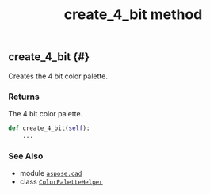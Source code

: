 ﻿---
title: create_4_bit method
second_title: Aspose.CAD for Python via .NET API References
description: 
type: docs
weight: 20
url: /aspose.cad/colorpalettehelper/create_4_bit/
is_root: false
---

## create_4_bit {#}

Creates the 4 bit color palette.


### Returns 


The 4 bit color palette.


```python
def create_4_bit(self):
    ...
```





### See Also
* module [`aspose.cad`](../../)
* class [`ColorPaletteHelper`](/cad/python-net/aspose.cad/colorpalettehelper)
